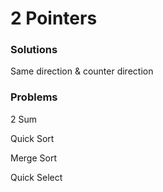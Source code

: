 # 2 Pointers

### Solutions

Same direction & counter direction

### Problems

2 Sum

Quick Sort

Merge Sort

Quick Select

